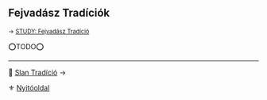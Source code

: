 ## Fejvadász Tradíciók

<sub>→ [STUDY: Fejvadász Tradíció](https://github.com/kaktusztea/szilankrpg/wiki/STUDY.fejvadasz.tradicio)</sub>

⭕TODO⭕

---

🔗 [Slan Tradíció](053_04_slan_tradicio.md) →

⚜️ [Nyitóoldal](start.md)

